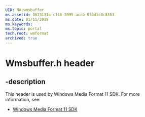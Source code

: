 ```yaml
---
UID: NA:wmsbuffer
ms.assetid: 3613131a-c116-3995-accb-050d1c0c8353
ms.date: 01/11/2019
ms.keywords: 
ms.topic: portal
tech.root: wmformat
archived: true
---
```


# Wmsbuffer.h header


## -description


This header is used by Windows Media Format 11 SDK. For more information, see:

- [Windows Media Format 11 SDK](../_wmformat/index.md)

